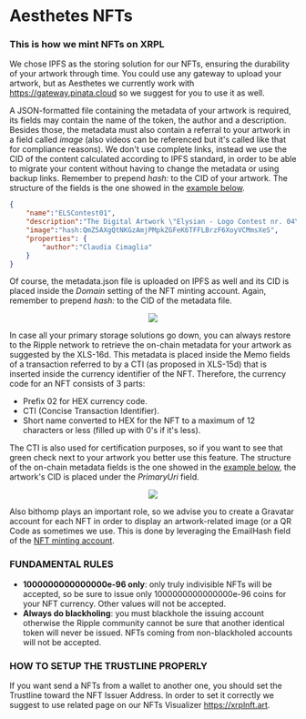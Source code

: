 # Aesthetes NFTs
### This is how we mint NFTs on XRPL

We chose IPFS as the storing solution for our NFTs, ensuring the durability of your artwork through time. You could use any gateway to upload your artwork, but as Aesthetes we currently work with https://gateway.pinata.cloud so we suggest for you to use it as well.

A JSON-formatted file containing the metadata of your artwork is required, its fields may contain the name of the token, the author and a description. Besides those, the metadata must also contain a referral to your artwork in a field called *image* (also videos can be referenced but it's called like that for compliance reasons). We don't use complete links, instead we use the CID of the content calculated according to IPFS standard, in order to be able to migrate your content without having to change the metadata or using backup links. Remember to prepend *hash:* to the CID of your artwork.
The structure of the fields is the one showed in the [example below](https://gateway.pinata.cloud/ipfs/QmaULakAx6jUYFHvV8RcSY4kKuYJGY21L6JjNUkAAFJ2aN "NFT metadata.json").

```json
{
	"name":"ELSContest01",
	"description":"The Digital Artwork \"Elysian - Logo Contest nr. 04\" was created by Claudia Cimaglia for the Elsyian Logo Contest run on Twitter in the period 04th Aug - 03rd Sept 2021. NFT minted on the XRPL by Aesthetes S.R.L. - Milan.",
	"image":"hash:QmZ5AXgQtNKGzAmjPMpkZGFeK6TFFLBrzF6XoyVCMmsXeS",
	"properties": {
		"author":"Claudia Cimaglia"
	}
}
```
Of course, the metadata.json file is uploaded on IPFS as well and its CID is placed inside the *Domain* setting of the NFT minting account. Again, remember to prepend *hash:* to the CID of the metadata file.

<p align="center">
  <img src="https://user-images.githubusercontent.com/91289434/138886096-c95dc135-4780-4e5c-a8d9-bae62f7d1899.png">
</p>

In case all your primary storage solutions go down, you can always restore to the Ripple network to retrieve the on-chain metadata for your artwork as suggested by the XLS-16d. This metadata is placed inside the Memo fields of a transaction referred to by a CTI (as proposed in XLS-15d) that is inserted inside the currency identifier of the NFT. Therefore, the currency code for an NFT consists of 3 parts: 
* Prefix 02 for HEX currency code.
* CTI (Concise Transaction Identifier).
* Short name converted to HEX for the NFT to a maximum of 12 characters or less (filled up with 0's if it's less).

The CTI is also used for certification purposes, so if you want to see that green check next to your artwork you better use this feature.
The structure of the on-chain metadata fields is the one showed in the [example below](https://bithomp.com/explorer/80668339B5A79B68858F5AB63D011016E3644AC91818FD1A5744CBB3C8FCE848 "NFT on-chain metadata"), the artwork's CID is placed under the *PrimaryUri* field.

<p align="center">
  <img src="https://user-images.githubusercontent.com/91289434/138886009-475b164b-4e6d-4049-b966-3398e9cfdbbe.png">
</p>

Also bithomp plays an important role, so we advise you to create a Gravatar account for each NFT in order to display an artwork-related image (or a QR Code as sometimes we use. This is done by leveraging the EmailHash field of the [NFT minting account](https://bithomp.com/explorer/rrsDg7S7e7FPLJRLy3DXrzTSHYBfTeepm9 "NFT minting account").

### FUNDAMENTAL RULES
* **1000000000000000e-96 only**: only truly indivisible NFTs will be accepted, so be sure to issue only 1000000000000000e-96 coins for your NFT currency. Other values will not be accepted.
* **Always do blackholing**: you must blackhole the issuing account otherwise the Ripple community cannot be sure that another identical token will never be issued. NFTs coming from non-blackholed accounts will not be accepted.

### HOW TO SETUP THE TRUSTLINE PROPERLY
If you want send a NFTs from a wallet to another one, you should set the Trustline toward the NFT Issuer Address. In order to set it correctly we suggest to use related page on our NFTs Visualizer  https://xrplnft.art. 
